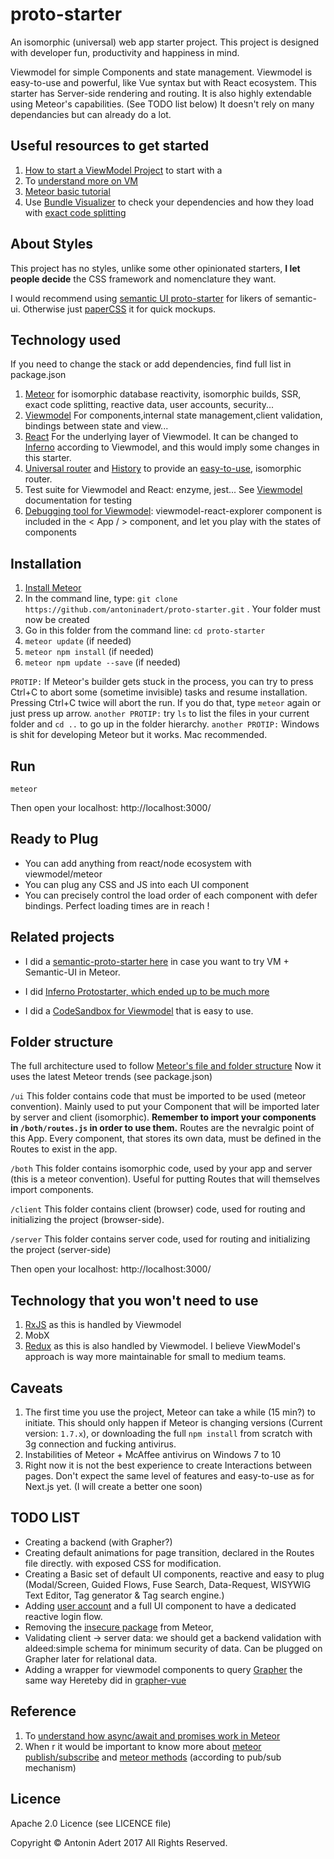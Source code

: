 # proto-starter
An isomorphic (universal) web app starter project. 
This project is designed with developer fun, productivity and happiness in mind.

Viewmodel for simple Components and state management. Viewmodel is easy-to-use and powerful, like Vue syntax but with React ecosystem.
This starter has Server-side rendering and routing.
It is also highly extendable using Meteor's capabilities. (See TODO list below)
It doesn't rely on many dependancies but can already do a lot.

Useful resources to get started
-------------
1. [How to start a ViewModel Project](https://viewmodel.org/#BasicsStarterProject) to start with a 
2. To [understand more on VM](https://forums.meteor.com/t/viewmodel-for-react-alpha/26490)
3. [Meteor basic tutorial](https://www.meteor.com/tutorials/blaze/creating-an-app) 
4. Use [Bundle Visualizer](https://blog.meteor.com/putting-your-app-on-a-diet-with-meteor-1-5s-bundle-visualizer-6845b685a119) to check your dependencies and how they load with [exact code splitting](https://blog.meteor.com/dynamic-imports-in-meteor-1-5-c6130419c3cd)

About Styles
------------
This project has no styles, unlike some other opinionated starters, **I let people decide** the CSS framework and nomenclature they want.

I would recommend using [semantic UI proto-starter](https://github.com/antoninadert/proto-starter-semantic) for likers of semantic-ui.
Otherwise just [paperCSS](https://www.getpapercss.com/) it for quick mockups.

Technology used 
-------------
If you need to change the stack or add dependencies, find full list in package.json

1. [Meteor](https://www.meteor.com/) for isomorphic database reactivity, isomorphic builds, SSR, exact code splitting, reactive data, user accounts, security...
2. [Viewmodel](https://viewmodel.org/) For components,internal state management,client validation, bindings between state and view... 
3. [React](https://facebook.github.io/react/) For the underlying layer of Viewmodel. It can be changed to [Inferno](https://github.com/infernojs/inferno) according to Viewmodel, and this would imply some changes in this starter.
4. [Universal router](https://github.com/kriasoft/universal-router) and [History](https://github.com/browserstate/history.js/) to provide an [easy-to-use](https://github.com/kriasoft/universal-router/issues/80), isomorphic router.
5. Test suite for Viewmodel and React: enzyme, jest... See [Viewmodel](https://viewmodel.org/) documentation for testing
6. [Debugging tool for Viewmodel](https://medium.com/@manueldeleon_94284/viewmodel-explorer-a-debugging-tool-3833403c3821): viewmodel-react-explorer component is included in the < App / > component, and let you play with the states of components


Installation
-------------
1. [Install Meteor](https://www.meteor.com/install)
2. In the command line, type: `git clone https://github.com/antoninadert/proto-starter.git` . Your folder must now be created
3. Go in this folder from the command line: `cd proto-starter`
4. `meteor update` (if needed)
5. `meteor npm install` (if needed)
6. `meteor npm update --save` (if needed)

`PROTIP:` If Meteor's builder gets stuck in the process, you can try to press Ctrl+C to abort some (sometime invisible) tasks and resume installation.
Pressing Ctrl+C twice will abort the run. If you do that, type `meteor` again or just press up arrow.
`another PROTIP:` try `ls` to list the files in your current folder and `cd ..` to go up in the folder hierarchy.
`another PROTIP:` Windows is shit for developing Meteor but it works. Mac recommended.




Run
-------------
`meteor`

Then open your localhost: http://localhost:3000/

Ready to Plug
--------------
- You can add anything from react/node ecosystem with viewmodel/meteor
- You can plug any CSS and JS into each UI component
- You can precisely control the load order of each component with defer bindings. Perfect loading times are in reach !

Related projects
-------------
- I did a [semantic-proto-starter here](https://github.com/antoninadert/proto-starter-semantic) in case you want to try VM + Semantic-UI in Meteor.

- I did [Inferno Protostarter, which ended up to be much more](https://github.com/antoninadert/inferno-proto-starter)

- I did a [CodeSandbox for Viewmodel](https://codesandbox.io/s/y34m8n85v1) that is easy to use.

Folder structure
-------------
The full architecture used to follow [Meteor's file and folder structure](https://guide.meteor.com/structure.html)
Now it uses the latest Meteor trends (see package.json)

`/ui` 
This folder contains code that must be imported to be used (meteor convention). Mainly used to put your Component that will be imported later by server and client (isomorphic). 
**Remember to import your components in `/both/routes.js` in order to use them.** Routes are the nevralgic point of this App. 
Every component, that stores its own data, must be defined in the Routes to exist in the app.

`/both` 
This folder contains isomorphic code, used by your app and server (this is a meteor convention).
Useful for putting Routes that will themselves import components.

`/client` 
This folder contains client (browser) code, used for routing and initializing the project (browser-side).

`/server` 
This folder contains server code, used for routing and initializing the project (server-side)

Then open your localhost: http://localhost:3000/


Technology that you won't need to use
-------------
1. [RxJS](https://github.com/Reactive-Extensions/RxJS) as this is handled by Viewmodel
2. MobX
3. [Redux](http://redux.js.org/) as this is also handled by Viewmodel. I believe ViewModel's approach is way more maintainable for small to medium teams.


Caveats
-------------
1. The first time you use the project, Meteor can take a while (15 min?) to initiate. This should only happen if Meteor is changing versions (Current version: `1.7.x`), or downloading the full `npm install` from scratch with 3g connection and fucking antivirus.
2. Instabilities of Meteor + McAffee antivirus on Windows 7 to 10
3. Right now it is not the best experience to create Interactions between pages. Don't expect the same level of features and easy-to-use as for Next.js yet. (I will create a better one soon)

TODO LIST
-------------
- Creating a backend (with Grapher?)
- Creating default animations for page transition, declared in the Routes file directly. with exposed CSS for modification.
- Creating a Basic set of default UI components, reactive and easy to plug (Modal/Screen, Guided Flows, Fuse Search, Data-Request, WISYWIG Text Editor, Tag generator & Tag search engine.)
- Adding [user account](https://docs.meteor.com/api/passwords.html) and a full UI component to have a dedicated reactive login flow.
- Removing the [insecure package](https://atmospherejs.com/meteor/insecure) from Meteor,
- Validating client -> server data: we should get a backend validation with aldeed:simple schema for minimum security of data. Can be plugged on Grapher later for relational data.
- Adding a wrapper for viewmodel components to query [Grapher](https://cult-of-coders.github.io/grapher/) the same way Hereteby did in [grapher-vue](https://github.com/Herteby/grapher-vue)


Reference
------------

1. To [understand how async/await and promises work in Meteor](https://blog.meteor.com/using-promises-and-async-await-in-meteor-8f6f4a04f998)
2. When r it would be important to know more about [meteor publish/subscribe](https://docs.meteor.com/api/pubsub.html) and [meteor methods](https://guide.meteor.com/methods.html) (according to pub/sub mechanism)

Licence
-------------
Apache 2.0 Licence (see LICENCE file)

Copyright © Antonin Adert 2017 All Rights Reserved.
